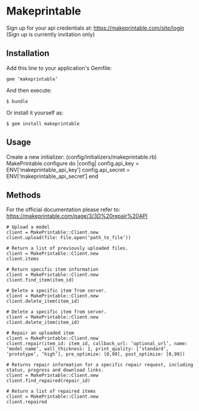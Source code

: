 # Makeprintable

Sign up for your api credentials at: https://makeprintable.com/site/login
(Sign up is currently invitation only)

## Installation

Add this line to your application's Gemfile:

    gem ‘makeprintable’

And then execute:

    $ bundle

Or install it yourself as:

    $ gem install makeprintable

## Usage
Create a new initializer: (config/initializers/makeprintable.rb)
    MakePrintable.configure do |config|
      config.api_key = ENV[‘makeprintable_api_key’]
      config.api_secret = ENV[‘makeprintable_api_secret’]
    end

    

## Methods
For the official documentation please refer to: https://makeprintable.com/page/3/3D%20repair%20API

    # Upload a model
    client = MakePrintable::Client.new
    client.upload(file: File.open(‘path_to_file’))

    # Return a list of previously uploaded files.
    client = MakePrintable::Client.new
    client.items

    # Return specific item information
    client = MakePrintable::Client.new
    client.find_item(item_id)

    # Delete a specific item from server.
    client = MakePrintable::Client.new
    client.delete_item(item_id)

    # Delete a specific item from server.
    client = MakePrintable::Client.new
    client.delete_item(item_id)

    # Repair an uploaded item
    client = MakePrintable::Client.new
    client.repair(item_id: item_id, callback_url: ‘optional_url’, name: ‘model_name’, wall_thickness: 1, print_quality: [‘standard’, ‘prototype’, ‘high’], pre_optimize: [0,99], post_optimize: [0,99])

    # Returns repair information for a specific repair request, including status, progress and download links.
    client = MakePrintable::Client.new
    client.find_repaired(repair_id)

    # Return a list of repaired items
    client = MakePrintable::Client.new
    client.repaired